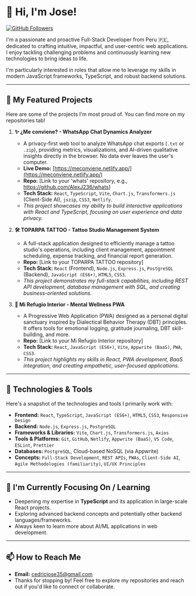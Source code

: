 # 👋 Hi, I'm Jose!

<p align="left">
  <a href="https://github.com/AlexJ236">
    <img src="https://img.shields.io/github/followers/[TuUsuarioGitHub]?label=Followers&logo=github&style=social" alt="GitHub Followers" />
  </a>
  </p>

I'm a passionate and proactive Full-Stack Developer from Peru 🇵🇪, dedicated to crafting intuitive, impactful, and user-centric web applications. I enjoy tackling challenging problems and continuously learning new technologies to bring ideas to life.

I'm particularly interested in roles that allow me to leverage my skills in modern JavaScript frameworks, TypeScript, and robust backend solutions.

---

## 🚀 My Featured Projects

Here are some of the projects I'm most proud of. You can find more on my repositories tab!

1.  **✨ ¿Me conviene? - WhatsApp Chat Dynamics Analyzer**
    * A privacy-first web tool to analyze WhatsApp chat exports (`.txt` or `.zip`), providing metrics, visualizations, and AI-driven qualitative insights directly in the browser. No data ever leaves the user's computer.
    * **Live Demo:** [https://meconviene.netlify.app/](https://meconviene.netlify.app/)
    * **Repo:** [Link to your 'whats' repository, e.g., https://github.com/AlexJ236/whats]
    * **Tech Stack:** `React`, `TypeScript`, `Vite`, `Chart.js`, `Transformers.js` (Client-Side AI), `jszip`, `CSS3`, `Netlify`.
    * *This project showcases my ability to build interactive applications with React and TypeScript, focusing on user experience and data privacy.*

2.  **🛠️ TOPARPA TATTOO - Tattoo Studio Management System**
    * A full-stack application designed to efficiently manage a tattoo studio's operations, including client management, appointment scheduling, expense tracking, and financial report generation.
    * **Repo:** [Link to your TOPARPA TATTOO repository]
    * **Tech Stack:** `React` (Frontend), `Node.js`, `Express.js`, `PostgreSQL` (Backend), `JavaScript (ES6+)`, `HTML5`, `CSS3`.
    * *This project demonstrates my full-stack capabilities, including REST API development, database management with SQL, and creating business-oriented solutions.*

3.  **💖 Mi Refugio Interior - Mental Wellness PWA**
    * A Progressive Web Application (PWA) designed as a personal digital sanctuary inspired by Dialectical Behavior Therapy (DBT) principles. It offers tools for emotional logging, gratitude journaling, DBT skill-building, and more.
    * **Repo:** [Link to your Mi Refugio Interior repository]
    * **Tech Stack:** `React`, `JavaScript (ES6+)`, `Vite`, `Appwrite (BaaS)`, `PWA`, `CSS3`.
    * *This project highlights my skills in React, PWA development, BaaS integration, and creating empathetic, user-focused applications.*

---

## 🔧 Technologies & Tools

Here's a snapshot of the technologies and tools I primarily work with:

* **Frontend:** `React`, `TypeScript`, `JavaScript (ES6+)`, `HTML5`, `CSS3`, `Responsive Design`
* **Backend:** `Node.js`, `Express.js`, `PostgreSQL`
* **Frameworks & Libraries:** `Vite`, `Chart.js`, `Transformers.js`, `Axios`
* **Tools & Platforms:** `Git`, `GitHub`, `Netlify`, `Appwrite (BaaS)`, `VS Code`, `ESLint`, `Prettier`
* **Databases:** `PostgreSQL`, Cloud-based NoSQL (via Appwrite)
* **Concepts:** `Full-Stack Development`, `REST APIs`, `PWAs`, `Client-Side AI`, `Agile Methodologies (familiarity)`, `UI/UX Principles`

---

## 🌱 I'm Currently Focusing On / Learning

* Deepening my expertise in **TypeScript** and its application in large-scale React projects.
* Exploring advanced backend concepts and potentially other backend languages/frameworks.
* Always keen to learn more about AI/ML applications in web development.

---

## 📫 How to Reach Me

* **Email:** cedricjose35@gmail.com
* Thanks for stopping by! Feel free to explore my repositories and reach out if you'd like to connect or collaborate.
